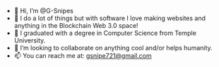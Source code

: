- 👋 Hi, I’m @G-Snipes
- 👀 I do a lot of things but with software I love making websites and anything in the Blockchain Web 3.0 space! 
- 🌱 I graduated with a degree in Computer Science from Temple University. 
- 💞️ I’m looking to collaborate on anything cool and/or helps humanity. 
- 📫 You can reach me at: gsnipe721@gmail.com

<!---
G-Snipes/G-Snipes is a ✨ special ✨ repository because its `README.md` (this file) appears on your GitHub profile.
You can click the Preview link to take a look at your changes.
--->

